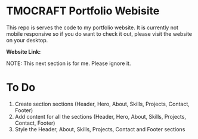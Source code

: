 # TMOCRAFT Portfolio Webisite
This repo is serves the code to my portfolio website. It is currently not mobile responsive 
so if you do want to check it out, please visit the website on your desktop.

**Website Link:** 

NOTE: This next section is for me. Please ignore it.

# To Do
1. Create section sections (Header, Hero, About, Skills, Projects, Contact, Footer)
2. Add content for all the sections (Header, Hero, About, Skills, Projects, Contact, Footer)
3. Style the Header, About, Skills, Projects, Contact and Footer sections
